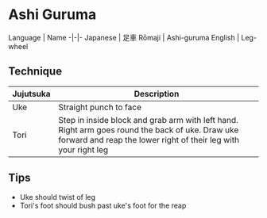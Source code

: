 # Ashi Guruma

Language | Name
-|-|-
Japanese | 足車
Rōmaji | Ashi-guruma
English | Leg-wheel

## Technique
Jujutsuka | Description
-|-
Uke | Straight punch to face
Tori | Step in inside block and grab arm with left hand. Right arm goes round the back of uke. Draw uke forward and reap the lower right of their leg with your right leg

## Tips
* Uke should twist of leg
* Tori's foot should bush past uke's foot for the reap




